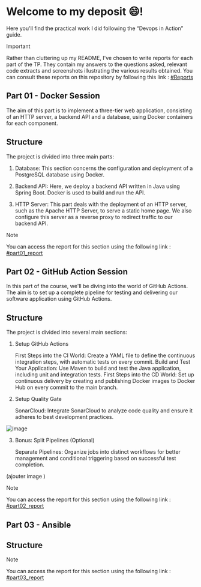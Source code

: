 # Welcome to my deposit 😄!

Here you'll find the practical work I did following the “Devops in Action” guide.

> [!IMPORTANT]
> Rather than cluttering up my README, I've chosen to write reports for each part of the TP. They contain my answers to the questions asked, relevant code extracts and screenshots illustrating the various results obtained. You can consult these reports on this repository by following this link : [#Reports](https://github.com/mariaVictoire/EPF-MDE-DevOps-ASSELE-Maria/tree/main/Reports_TP)


## Part 01 - Docker Session

The aim of this part is to implement a three-tier web application, consisting of an HTTP server, a backend API and a database, using Docker containers for each component.

## Structure

The project is divided into three main parts:

1. Database: This section concerns the configuration and deployment of a PostgreSQL database using Docker. 

2. Backend API: Here, we deploy a backend API written in Java using Spring Boot. Docker is used to build and run the API.

3. HTTP Server: This part deals with the deployment of an HTTP server, such as the Apache HTTP Server, to serve a static home page. We also configure this server as a reverse proxy to redirect traffic to our backend API.

> [!NOTE]
> You can access the report for this section using the following link : [#part01_report](https://github.com/mariaVictoire/EPF-MDE-DevOps-ASSELE-Maria/blob/main/Reports_TP/part01_report.pdf)


## Part 02 - GitHub Action Session

In this part of the course, we'll be diving into the world of GitHub Actions. The aim is to set up a complete pipeline for testing and delivering our software application using GitHub Actions.

## Structure

The project is divided into several main sections:

1. Setup GitHub Actions

    First Steps into the CI World: Create a YAML file to define the continuous integration steps, with automatic tests on every commit.
    Build and Test Your Application: Use Maven to build and test the Java application, including unit and integration tests.
    First Steps into the CD World: Set up continuous delivery by creating and publishing Docker images to Docker Hub on every commit to the main branch.

2. Setup Quality Gate

    SonarCloud: Integrate SonarCloud to analyze code quality and ensure it adheres to best development practices.

 
![image](https://github.com/mariaVictoire/EPF-MDE-DevOps-ASSELE-Maria/assets/159890985/4c2d0fad-762f-4d9f-86c3-de5ff1ce2515)



3. Bonus: Split Pipelines (Optional)

    Separate Pipelines: Organize jobs into distinct workflows for better management and conditional triggering based on successful test completion.

 (ajouter image )

> [!NOTE]
> You can access the report for this section using the following link : [#part02_report](https://github.com/mariaVictoire/EPF-MDE-DevOps-ASSELE-Maria/blob/main/Reports_TP/part02_report.pdf)


## Part 03 - Ansible

## Structure


> [!NOTE]
> You can access the report for this section using the following link : [#part03_report](https://github.com/mariaVictoire/EPF-MDE-DevOps-ASSELE-Maria/blob/main/Reports_TP/part03_report.pdf)

